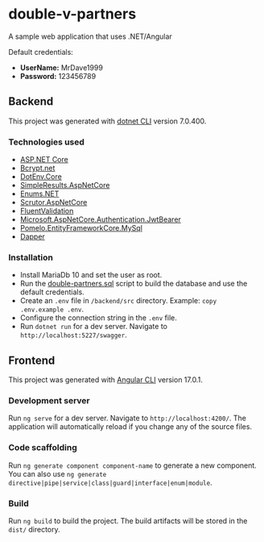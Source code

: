 # double-v-partners
A sample web application that uses .NET/Angular

Default credentials:
- **UserName:** MrDave1999
- **Password:** 123456789

## Backend
This project was generated with [dotnet CLI](https://learn.microsoft.com/en-us/dotnet/core/tools/) version 7.0.400.

### Technologies used

- [ASP.NET Core](https://learn.microsoft.com/en-us/aspnet/core/release-notes/aspnetcore-7.0?view=aspnetcore-7.0)
- [Bcrypt.net](https://github.com/BcryptNet/bcrypt.net)
- [DotEnv.Core](https://github.com/MrDave1999/dotenv.core)
- [SimpleResults.AspNetCore](https://github.com/MrDave1999/SimpleResults)
- [Enums.NET](https://github.com/TylerBrinkley/Enums.NET)
- [Scrutor.AspNetCore](https://github.com/khellang/Scrutor)
- [FluentValidation](https://github.com/FluentValidation/FluentValidation)
- [Microsoft.AspNetCore.Authentication.JwtBearer](https://www.nuget.org/packages/Microsoft.AspNetCore.Authentication.JwtBearer/7.0.0)
- [Pomelo.EntityFrameworkCore.MySql](https://github.com/PomeloFoundation/Pomelo.EntityFrameworkCore.MySql)
- [Dapper](https://github.com/DapperLib/Dapper)

### Installation

- Install MariaDb 10 and set the user as root.
- Run the [double-partners.sql](https://github.com/MrDave1999/double-v-partners/blob/master/backend/double-partners.sql) script to build the database and use the default credentials.
- Create an `.env` file in `/backend/src` directory. Example: `copy .env.example .env`.
- Configure the connection string in the `.env` file.
- Run `dotnet run` for a dev server. Navigate to `http://localhost:5227/swagger`.

## Frontend

This project was generated with [Angular CLI](https://github.com/angular/angular-cli) version 17.0.1.

### Development server

Run `ng serve` for a dev server. Navigate to `http://localhost:4200/`. The application will automatically reload if you change any of the source files.

### Code scaffolding

Run `ng generate component component-name` to generate a new component. You can also use `ng generate directive|pipe|service|class|guard|interface|enum|module`.

### Build

Run `ng build` to build the project. The build artifacts will be stored in the `dist/` directory.
